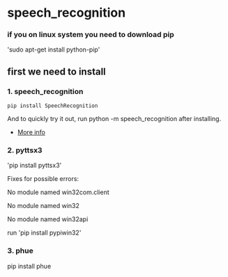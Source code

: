 # speech_recognition
### if you on linux system you need to download pip 
'sudo apt-get install python-pip'

## first we need to install 

### 1. speech_recognition
```
pip install SpeechRecognition
```

And to quickly try it out, run python -m speech_recognition after installing.

- [More info](https://pypi.python.org/pypi/SpeechRecognition/)  
### 2. pyttsx3
'pip install pyttsx3'

Fixes for possible errors:

No module named win32com.client

No module named win32

No module named win32api

run 'pip install pypiwin32' 


### 3. phue 
pip install phue
